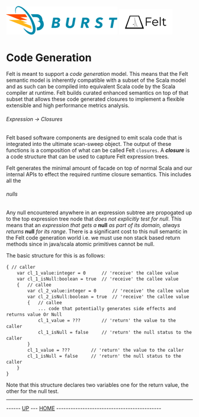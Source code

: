 ![Burst](../../documentation/burst_h_small.png "") ![](./felt_small.png "")
--

# Code Generation
Felt is meant to support a _code generation_ model. This means that the Felt
semantic
model is inherently compatible with a subset of the Scala model and as
such can be compiled into equivalent Scala code by the Scala compiler
at runtime. Felt builds curated enhanced semantics on top of that subset
that allows these code generated closures to implement a flexible
extensible and high performance metrics analysis.

###### Expression -> Closures
Felt based software components are designed to emit scala code that is integrated into
the ultimate scan-sweep object. The output of these functions is a composition of 
what can be called Felt `closures`. A ___closure___ is a  code structure that can be used
to capture Felt expression trees.


Felt generates the minimal amount of facade on top of normal Scala and our internal APIs to effect
the required runtime closure semantics. This includes all the 


###### nulls
 Any null encountered anywhere in an expression subtree are propogated up to the top
expression tree node that _does not explicitly test for null_. This means that an _expression
that gets a_ __null__ _as part of its domain, always returns_ __null__ _for its range_.
There is a significant cost to this null semantic in the Felt code generation world i.e. we
must use non stack based return methods since in java/scala atomic primitives cannot be
null.

The basic structure for this is as follows:

    { // caller
        var cl_1_value:integer = 0      // 'receive' the callee value
        var cl_1_isNull:boolean = true  // 'receive' the callee value
        {   // callee
            var cl_2_value:integer = 0      // 'receive' the callee value
            var cl_2_isNull:boolean = true  // 'receive' the callee value
            {   // callee
                ... code that potentially generates side effects and returns value Or Null
                cl_1_value = ???        // 'return' the value to the caller
                cl_1_isNull = false     // 'return' the null status to the caller
            }
            cl_1_value = ???        // 'return' the value to the caller
            cl_1_isNull = false     // 'return' the null status to the caller
        }
    }

Note that this structure declares two variables one for the return value, the other for the
null test.

---
------ [UP](../readme.md) ---  [HOME](../../readme.md) --------------------------------------------
